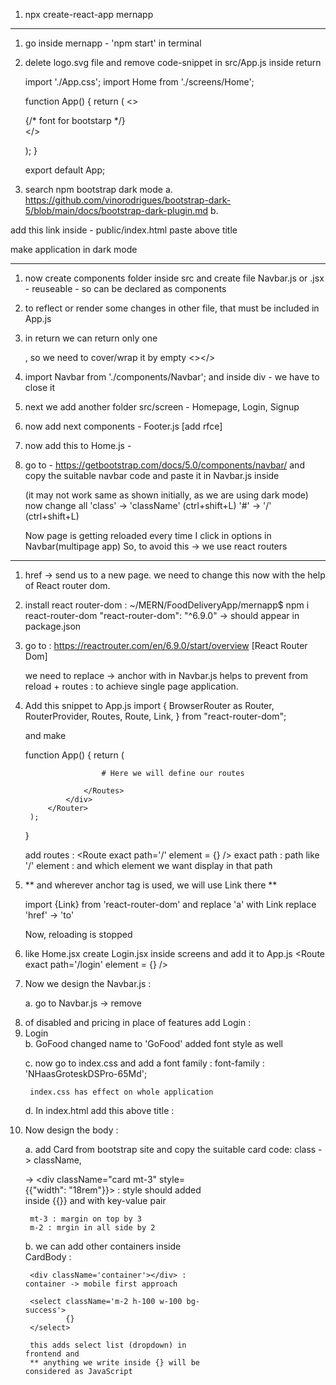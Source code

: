 1. npx create-react-app mernapp

-------------------------------------------------------------------------

1. go inside mernapp - 'npm start' in terminal 
2. delete logo.svg file and remove code-snippet in src/App.js inside return
    
    import './App.css';
    import Home from './screens/Home';

    function App() {
    return (
        <>
        <div className='fs-1'> {/* font for bootstarp */}
            <Home></Home>
        </div>
        </>
        
    );
    }

    export default App;

3. search npm bootstrap dark mode 
    a. https://github.com/vinorodrigues/bootstrap-dark-5/blob/main/docs/bootstrap-dark-plugin.md
    b. <link href="https://cdn.jsdelivr.net/npm/bootstrap-dark-5@1.1.3/dist/css/bootstrap-dark-plugin.min.css" rel="stylesheet">

add this link inside - public/index.html paste above title 

make application in dark mode 

-----------------------------------------------------------------------------

1. now create components folder inside src and create file Navbar.js or .jsx - reuseable - so can be declared 
    as components

2. to reflect or render some changes in other file, that must be included in App.js

3. in return we can return only one <div></div>, so we need to cover/wrap it by empty <></>

4. import Navbar from './components/Navbar';
   and inside div - <Navbar/> we have to close it 

5. next we add another folder src/screen - Homepage, Login, Signup 

6. now add next components - Footer.js [add rfce]

7. now add this to Home.js - <div><Footer/></div>

8. go to - https://getbootstrap.com/docs/5.0/components/navbar/
    and copy the suitable navbar code and paste it in Navbar.js inside <div></div>
    (it may not work same as shown initially, as we are using dark mode)
    now change all 'class' -> 'className' (ctrl+shift+L)
                    '#' -> '/' (ctrl+shift+L)

    Now page is getting reloaded every time I click in options in Navbar(multipage app)
    So, to avoid this -> we use react routers 


------------------------------------------------------------------------------------------

1. href -> send us to a new page. we need to change this now with the help of React 
    router dom. 
2. install react router-dom : ~/MERN/FoodDeliveryApp/mernapp$ npm i react-router-dom
    "react-router-dom": "^6.9.0" -> should appear in package.json

3. go to : https://reactrouter.com/en/6.9.0/start/overview [React Router Dom]

    we need to replace -> anchor <a></a> with <Link to=" "></Link> in Navbar.js
    helps to prevent from reload + routes : to achieve single page application.

4. Add this snippet to App.js 
    import {
        BrowserRouter as Router,
        RouterProvider,
        Routes,
        Route,
        Link,
    } from "react-router-dom";

    and make 

    function App() {
        return (
            <Router>
                <div>
                    <Routes>
                        
                        # Here we will define our routes

                    </Routes>
                </div>
            </Router>    
        );
    }

    add routes : <Route exact path='/' element = {<Home/>} />
    exact path :  path like '/' 
    element : and which element we want display in that path 



5. ** and wherever anchor tag is used, we will use Link there **
    
    import {Link} from 'react-router-dom' and replace 'a' with Link
    replace 'href' -> 'to'

    Now, reloading is stopped

6. like Home.jsx create Login.jsx inside screens and add it to App.js
    <Route exact path='/login' element = {<Login/>} />

7. Now we design the Navbar.js :

    a. go to Navbar.js -> remove <li > of disabled and pricing in place of features add Login : 
            <li className="nav-item">
                <Link className="nav-link" to="/login">Login</Link>
            </li>
    b. <Link className="navbar-brand fs-1 fst-italic" to="/">GoFood</Link>
        changed name to 'GoFood'
        added font style as well
    
    c. now go to index.css and add a font family : 
        font-family : 'NHaasGroteskDSPro-65Md';  

        index.css has effect on whole application

    d. In index.html add this above title :
            <link href="//db.onlinewebfonts.com/c/c891e94039740e4a24a9f53324fd91be?family=NeueHaasGroteskDisp+Pro+Md" rel="stylesheet" type="text/css"/>    <title>React App</title>

8. Now design the body :

    a. add Card from bootstrap site and copy the suitable card code:
        class -> className,
        <div class="card" style="width: 18rem;"> -> <div className="card mt-3" style={{"width": "18rem"}}> : style should added inside {{}} and with key-value pair

        mt-3 : margin on top by 3
        m-2 : mrgin in all side by 2
    
    b. we can add other containers inside CardBody :

        <div className='container'></div> : container -> mobile first approach

        <select className='m-2 h-100 w-100 bg-success'>
                {}
        </select>

        this adds select list (dropdown) in frontend and 
        ** anything we write inside {} will be considered as JavaScript 

